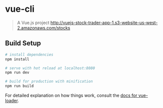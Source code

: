 # vue-cli

> A Vue.js project
http://vuejs-stock-trader-app-1.s3-website-us-west-2.amazonaws.com/stocks

## Build Setup

``` bash
# install dependencies
npm install

# serve with hot reload at localhost:8080
npm run dev

# build for production with minification
npm run build
```

For detailed explanation on how things work, consult the [docs for vue-loader](http://vuejs.github.io/vue-loader).
